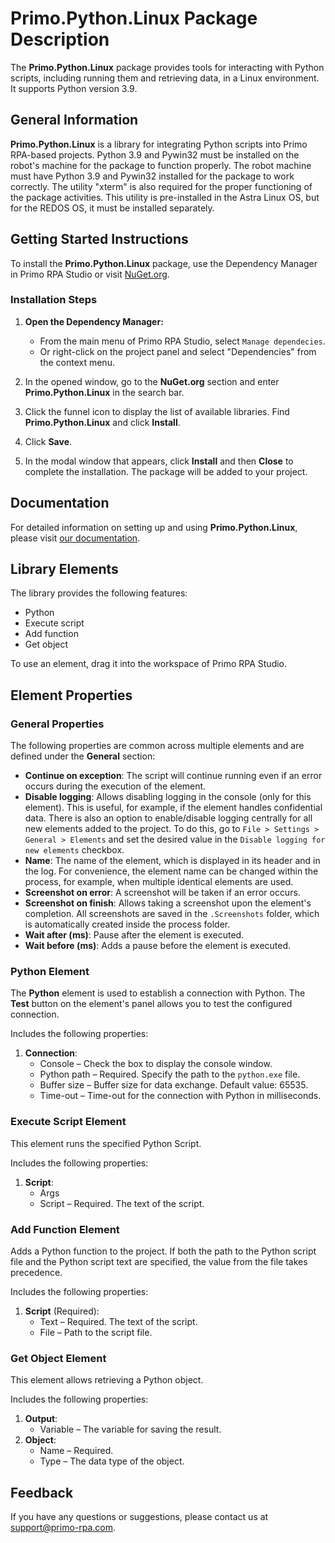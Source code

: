 # Primo.Python.Linux Package Description

The **Primo.Python.Linux** package provides tools for interacting with Python scripts, including running them and retrieving data, in a Linux environment. It supports Python version 3.9.

## General Information

**Primo.Python.Linux** is a library for integrating Python scripts into Primo RPA-based projects. Python 3.9 and Pywin32 must be installed on the robot's machine for the package to function properly. The robot machine must have Python 3.9 and Pywin32 installed for the package to work correctly. The utility "xterm" is also required for the proper functioning of the package activities. This utility is pre-installed in the Astra Linux OS, but for the REDOS OS, it must be installed separately.

## Getting Started Instructions

To install the **Primo.Python.Linux** package, use the Dependency Manager in Primo RPA Studio or visit [NuGet.org](https://www.nuget.org/).

### Installation Steps

1. **Open the Dependency Manager:**
   - From the main menu of Primo RPA Studio, select `Manage dependecies`.
   - Or right-click on the project panel and select "Dependencies" from the context menu.

2. In the opened window, go to the **NuGet.org** section and enter **Primo.Python.Linux** in the search bar.

3. Click the funnel icon to display the list of available libraries. Find **Primo.Python.Linux** and click **Install**.

4. Click **Save**.

5. In the modal window that appears, click **Install** and then **Close** to complete the installation. The package will be added to your project.

## Documentation

For detailed information on setting up and using **Primo.Python.Linux**, please visit [our documentation](https://docs.primo-rpa.com).

## Library Elements

The library provides the following features:

- Python
- Execute script
- Add function
- Get object

To use an element, drag it into the workspace of Primo RPA Studio.

## Element Properties

### General Properties

The following properties are common across multiple elements and are defined under the **General** section:

- **Continue on exception**: The script will continue running even if an error occurs during the execution of the element.
- **Disable logging**: Allows disabling logging in the console (only for this element). This is useful, for example, if the element handles confidential data. There is also an option to enable/disable logging centrally for all new elements added to the project. To do this, go to `File > Settings > General > Elements` and set the desired value in the `Disable logging for new elements` checkbox.
- **Name**: The name of the element, which is displayed in its header and in the log. For convenience, the element name can be changed within the process, for example, when multiple identical elements are used.
- **Screenshot on error**: A screenshot will be taken if an error occurs.
- **Screenshot on finish**: Allows taking a screenshot upon the element's completion. All screenshots are saved in the `.Screenshots` folder, which is automatically created inside the process folder.
- **Wait after (ms)**: Pause after the element is executed.
- **Wait before (ms)**: Adds a pause before the element is executed.

### Python Element

The **Python** element is used to establish a connection with Python. The **Test** button on the element's panel allows you to test the configured connection. 

Includes the following properties:

1. **Connection**:
   - Console – Check the box to display the console window.
   - Python path – Required. Specify the path to the `python.exe` file.
   - Buffer size – Buffer size for data exchange. Default value: 65535.
   - Time-out – Time-out for the connection with Python in milliseconds.

### Execute Script Element

This element runs the specified Python Script. 

Includes the following properties:

1. **Script**:
   - Args
   - Script – Required. The text of the script.

### Add Function Element

Adds a Python function to the project. If both the path to the Python script file and the Python script text are specified, the value from the file takes precedence.

Includes the following properties:

1. **Script** (Required):
   - Text – Required. The text of the script.
   - File – Path to the script file.

### Get Object Element

This element allows retrieving a Python object. 

Includes the following properties:

1. **Output**:
   - Variable – The variable for saving the result.
2. **Object**:
   - Name – Required.
   - Type – The data type of the object.

## Feedback

If you have any questions or suggestions, please contact us at [support@primo-rpa.com](mailto:support@primo-rpa.com).

